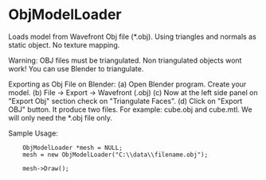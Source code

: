 # ObjModelLoader

Loads model from Wavefront Obj file (*.obj). Using triangles and normals
as static object. No texture mapping.

Warning: OBJ files must be triangulated. Non triangulated objects wont
		 work! You can use Blender to triangulate.

Exporting as Obj File on Blender:
		(a) Open Blender program. Create your model.
		(b) File -> Export -> Wavefront (.obj)
		(c) Now at the left side panel on "Export Obj" section check on
			"Triangulate Faces".
		(d) Click on "Export OBJ" button. It produce two files. For
			example: cube.obj and cube.mtl. We will only need the *.obj
			file only.

Sample Usage:

		ObjModelLoader *mesh = NULL;
		mesh = new ObjModelLoader("C:\\data\\filename.obj");

		mesh->Draw();
